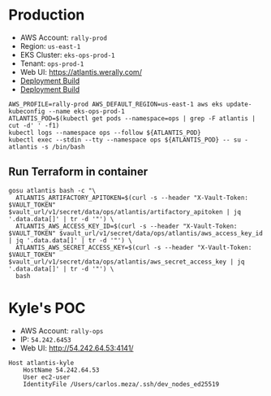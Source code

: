# Production
* AWS Account: `rally-prod`
* Region: `us-east-1`
* EKS Cluster: `eks-ops-prod-1`
&nbsp;
* Tenant: `ops-prod-1`
* Web UI: https://atlantis.werally.com/
&nbsp;
* [Deployment Build](https://ci.rally-dev.com/teams-cure/blue/organizations/cure/rally-docker-ops-atlantis/)
* [Deployment Build](https://ci.rally-dev.com/teams-cure/job/cure/job/rally-docker-ops-atlantis/)

```
AWS_PROFILE=rally-prod AWS_DEFAULT_REGION=us-east-1 aws eks update-kubeconfig --name eks-ops-prod-1
ATLANTIS_POD=$(kubectl get pods --namespace=ops | grep -F atlantis | cut -d' ' -f1)
kubectl logs --namespace ops --follow ${ATLANTIS_POD}
kubectl exec --stdin --tty --namespace ops ${ATLANTIS_POD} -- su - atlantis -s /bin/bash
```

## Run Terraform in container

```
gosu atlantis bash -c "\
  ATLANTIS_ARTIFACTORY_APITOKEN=$(curl -s --header "X-Vault-Token: $VAULT_TOKEN" $vault_url/v1/secret/data/ops/atlantis/artifactory_apitoken | jq '.data.data[]' | tr -d '"') \
  ATLANTIS_AWS_ACCESS_KEY_ID=$(curl -s --header "X-Vault-Token: $VAULT_TOKEN" $vault_url/v1/secret/data/ops/atlantis/aws_access_key_id | jq '.data.data[]' | tr -d '"') \
  ATLANTIS_AWS_SECRET_ACCESS_KEY=$(curl -s --header "X-Vault-Token: $VAULT_TOKEN" $vault_url/v1/secret/data/ops/atlantis/aws_secret_access_key | jq '.data.data[]' | tr -d '"') \
  bash
```

# Kyle's POC
* AWS Account: `rally-ops`
* IP: `54.242.6453`
* Web UI: http://54.242.64.53:4141/

```
Host atlantis-kyle
	HostName 54.242.64.53
	User ec2-user
	IdentityFile /Users/carlos.meza/.ssh/dev_nodes_ed25519
```
<!--stackedit_data:
eyJoaXN0b3J5IjpbMjAxMTIyOTA5MCwtMjEwMjk3Njc5NywtOT
Q1NTI4NjI1LC0xNjA0OTMwMDkzLC0yMDk4MTA2NTE1LDE3OTcy
NDIyMzUsNDE2MjQxNjIxXX0=
-->